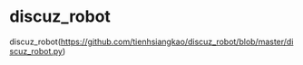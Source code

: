 # discuz_robot
discuz_robot(https://github.com/tienhsiangkao/discuz_robot/blob/master/discuz_robot.py)
